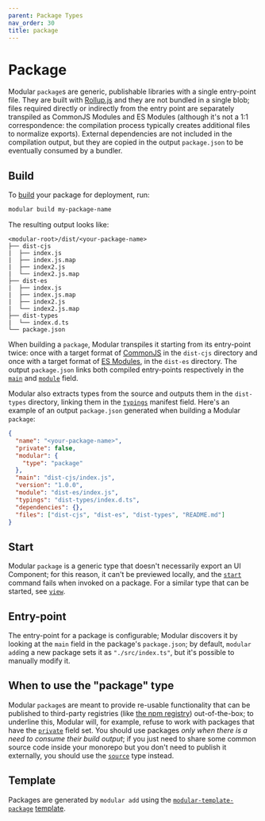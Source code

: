```yaml
---
parent: Package Types
nav_order: 30
title: package
---
```


# Package

Modular `package`s are generic, publishable libraries with a single entry-point
file. They are built with [Rollup.js](https://rollupjs.org/guide/en/) and they
are not bundled in a single blob; files required directly or indirectly from the
entry point are separately transpiled as CommonJS Modules and ES Modules
(although it's not a 1:1 correspondence: the compilation process typically
creates additional files to normalize exports). External dependencies are not
included in the compilation output, but they are copied in the output
`package.json` to be eventually consumed by a bundler.

## Build

To [build](../commands/build.md) your package for deployment, run:

```bash
modular build my-package-name
```

The resulting output looks like:

```
<modular-root>/dist/<your-package-name>
├── dist-cjs
|  ├── index.js
|  ├── index.js.map
|  ├── index2.js
|  └── index2.js.map
├── dist-es
|  ├── index.js
|  ├── index.js.map
|  ├── index2.js
|  └── index2.js.map
├── dist-types
|  └── index.d.ts
└── package.json
```

When building a `package`, Modular transpiles it starting from its entry-point
twice: once with a target format of
[CommonJS](https://nodejs.org/api/modules.html) in the `dist-cjs` directory and
once with a target format of
[ES Modules](https://developer.mozilla.org/en-US/docs/Web/JavaScript/Guide/Modules),
in the `dist-es` directory. The output `package.json` links both compiled
entry-points respectively in the
[`main`](https://docs.npmjs.com/cli/v9/configuring-npm/package-json#main) and
[`module`](https://github.com/dherman/defense-of-dot-js/blob/master/proposal.md)
field.

Modular also extracts types from the source and outputs them in the `dist-types`
directory, linking them in the
[`typings`](https://www.typescriptlang.org/docs/handbook/declaration-files/publishing.html)
manifest field. Here's an example of an output `package.json` generated when
building a Modular `package`:

```json
{
  "name": "<your-package-name>",
  "private": false,
  "modular": {
    "type": "package"
  },
  "main": "dist-cjs/index.js",
  "version": "1.0.0",
  "module": "dist-es/index.js",
  "typings": "dist-types/index.d.ts",
  "dependencies": {},
  "files": ["dist-cjs", "dist-es", "dist-types", "README.md"]
}
```

## Start

Modular `package` is a generic type that doesn't necessarily export an UI
Component; for this reason, it can't be previewed locally, and the
[`start`](../commands/start.md) command fails when invoked on a package. For a
similar type that can be started, see [`view`](./view.md).

## Entry-point

The entry-point for a package is configurable; Modular discovers it by looking
at the `main` field in the package's `package.json`; by default,
`modular add`ing a new package sets it as `"./src/index.ts"`, but it's possible
to manually modify it.

## When to use the "package" type

Modular `package`s are meant to provide re-usable functionality that can be
published to third-party registries (like
[the npm registry](https://www.npmjs.com/)) out-of-the-box; to underline this,
Modular will, for example, refuse to work with packages that have the
[`private`](https://docs.npmjs.com/cli/v9/configuring-npm/package-json#private)
field set. You should use packages _only when there is a need to consume their
build output_; if you just need to share some common source code inside your
monorepo but you don't need to publish it externally, you should use the
[`source`](./source.md) type instead.

## Template

Packages are generated by `modular add` using the
[`modular-template-package`](https://github.com/jpmorganchase/modular/tree/main/packages/modular-template-package)
[template](./template.md).

